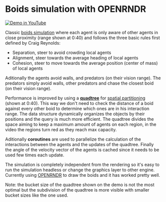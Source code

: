 # Boids simulation with OPENRNDR

[![Demo in YouTube](https://i.imgur.com/d6VM9fb.png)](https://www.youtube.com/watch?v=6SdYMsDuIJg "Demo in YouTube")

Classic [boids simulation](https://www.red3d.com/cwr/boids/) where each agent is only aware of other agents in close proximity (range shown at 0:40) and follows the three basic rules first defined by Craig Reynolds:

- Separation, steer to avoid crowding local agents
- Alignment, steer towards the average heading of local agents
- Cohesion, steer to move towards the average position (center of mass) of local agents

Aditionally the agents avoid walls, and predators (on their vision range). The predators simply avoid walls, other predators and chase the closest boid (on their vision range).

Performance is improved by using a [**quadtree**](https://en.wikipedia.org/wiki/Quadtree) for [spatial partitioning](https://gameprogrammingpatterns.com/spatial-partition.html) (shown at 0:40). This way we don't need to check the distance of a boid against every other boid to determine which ones are in his interaction range. The data structure dynamically organizes the objects by their positions and the query is much more efficient. The quadtree divides the space aiming to keep a maximum amount of agents on each region, in the video the regions turn red as they reach max capacity.

Aditionally **coroutines** are used to parallelize the calculation of the interactions between the agents and the updates of the quadtree. Finally the angle of the velocity vector of the agents is cached since it needs to be used few times each update.

The simulation is completely independent from the rendering so it's easy to run the simulation headless or change the graphics layer to other engine. Currently using [OPENRNDR](https://github.com/openrndr/openrndr) to draw the boids and it has worked pretty well.

Note: the bucket size of the quadtree shown on the demo is not the most optimal but the subdivision of the quadtree is more visible with smaller bucket sizes like the one used.
